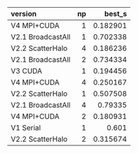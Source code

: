 | version           |   np |   best_s |
|:------------------|-----:|---------:|
| V4 MPI+CUDA       |    1 | 0.182901 |
| V2.1 BroadcastAll |    1 | 0.702338 |
| V2.2 ScatterHalo  |    4 | 0.186236 |
| V2.1 BroadcastAll |    2 | 0.734334 |
| V3 CUDA           |    1 | 0.194456 |
| V4 MPI+CUDA       |    4 | 0.250167 |
| V2.2 ScatterHalo  |    1 | 0.507508 |
| V2.1 BroadcastAll |    4 | 0.79335  |
| V4 MPI+CUDA       |    2 | 0.180931 |
| V1 Serial         |    1 | 0.601    |
| V2.2 ScatterHalo  |    2 | 0.315674 |